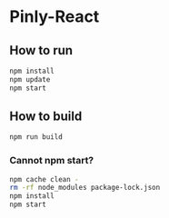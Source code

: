 # Pinly-React

## How to run
```bash
npm install
npm update
npm start
```

## How to build
```bash
npm run build
```

### Cannot npm start?
```bash
npm cache clean -
rm -rf node_modules package-lock.json
npm install
npm start
```
